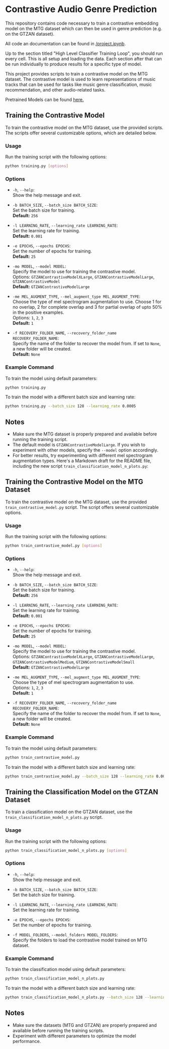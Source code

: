# Contrastive Audio Genre Prediction

This repository contains code necessary to train a contrastive embedding model on the MTG dataset which can then be used in genre prediction (e.g. on the GTZAN dataset).

All code an documentation can be found in [/project.ipynb](/project.ipynb).

Up to the section titled "High Level Classifier Training Loop", you should run every cell. This is all setup and loading the data. Each section after that can be run individually to produce results for a specific type of model.


This project provides scripts to train a contrastive model on the MTG dataset. The contrastive model is used to learn representations of music tracks that can be used for tasks like music genre classification, music recommendation, and other audio-related tasks.

Pretrained Models can be found [here.](https://drive.google.com/drive/folders/1gqYGBAECBNKzyEfkcmb7Uh9Otz_X82I1?usp=sharing)

## Training the Contrastive Model

To train the contrastive model on the MTG dataset, use the provided scripts. The scripts offer several customizable options, which are detailed below.

### Usage

Run the training script with the following options:

```bash
python training.py [options]
```

### Options

- `-h`, `--help`:  
  Show the help message and exit.

- `-b BATCH_SIZE`, `--batch_size BATCH_SIZE`:  
  Set the batch size for training.  
  **Default:** `256`

- `-l LEARNING_RATE`, `--learning_rate LEARNING_RATE`:  
  Set the learning rate for training.  
  **Default:** `0.001`

- `-e EPOCHS`, `--epochs EPOCHS`:  
  Set the number of epochs for training.  
  **Default:** `25`

- `-mo MODEL`, `--model MODEL`:  
  Specify the model to use for training the contrastive model.  
  Options: `GTZANContrastiveModelXLarge`, `GTZANContrastiveModelLarge`, `GTZANContrastiveModel`  
  **Default:** `GTZANContrastiveModelLarge`

- `-me MEL_AUGMENT_TYPE`, `--mel_augment_type MEL_AUGMENT_TYPE`:  
  Choose the type of mel spectrogram augmentation to use. Choose 1 for no overlap, 2 for complete overlap and 3 for partial overlap of upto 50% in the positive examples.  
  Options: `1`, `2`, `3`  
  **Default:** `1`

- `-f RECOVERY_FOLDER_NAME`, `--recovery_folder_name RECOVERY_FOLDER_NAME`:  
  Specify the name of the folder to recover the model from. If set to `None`, a new folder will be created.  
  **Default:** `None`

### Example Command

To train the model using default parameters:

```bash
python training.py
```

To train the model with a different batch size and learning rate:

```bash
python training.py --batch_size 128 --learning_rate 0.0005
```

## Notes

- Make sure the MTG dataset is properly prepared and available before running the training script.
- The default model is `GTZANContrastiveModelLarge`. If you wish to experiment with other models, specify the `--model` option accordingly.
- For better results, try experimenting with different mel spectrogram augmentation types.
Here's a Markdown draft for the README file, including the new script `train_classification_model_n_plots.py`:



## Training the Contrastive Model on the MTG Dataset

To train the contrastive model on the MTG dataset, use the provided `train_contrastive_model.py` script. The script offers several customizable options.

### Usage

Run the training script with the following options:

```bash
python train_contrastive_model.py [options]
```

### Options

- `-h`, `--help`:  
  Show the help message and exit.

- `-b BATCH_SIZE`, `--batch_size BATCH_SIZE`:  
  Set the batch size for training.  
  **Default:** `256`

- `-l LEARNING_RATE`, `--learning_rate LEARNING_RATE`:  
  Set the learning rate for training.  
  **Default:** `0.001`

- `-e EPOCHS`, `--epochs EPOCHS`:  
  Set the number of epochs for training.  
  **Default:** `25`

- `-mo MODEL`, `--model MODEL`:  
  Specify the model to use for training the contrastive model.  
  Options: `GTZANContrastiveModelXLarge`, `GTZANContrastiveModelLarge`, `GTZANContrastiveModelMedium`, `GTZANContrastiveModelSmall`  
  **Default:** `GTZANContrastiveModelLarge`

- `-me MEL_AUGMENT_TYPE`, `--mel_augment_type MEL_AUGMENT_TYPE`:  
  Choose the type of mel spectrogram augmentation to use.  
  Options: `1`, `2`, `3`  
  **Default:** `1`

- `-f RECOVERY_FOLDER_NAME`, `--recovery_folder_name RECOVERY_FOLDER_NAME`:  
  Specify the name of the folder to recover the model from. If set to `None`, a new folder will be created.  
  **Default:** `None`

### Example Command

To train the model using default parameters:

```bash
python train_contrastive_model.py
```

To train the model with a different batch size and learning rate:

```bash
python train_contrastive_model.py --batch_size 128 --learning_rate 0.0005
```

## Training the Classification Model on the GTZAN Dataset

To train a classification model on the GTZAN dataset, use the `train_classification_model_n_plots.py` script.

### Usage

Run the training script with the following options:

```bash
python train_classification_model_n_plots.py [options]
```

### Options

- `-h`, `--help`:  
  Show the help message and exit.

- `-b BATCH_SIZE`, `--batch_size BATCH_SIZE`:  
  Set the batch size for training.

- `-l LEARNING_RATE`, `--learning_rate LEARNING_RATE`:  
  Set the learning rate for training.

- `-e EPOCHS`, `--epochs EPOCHS`:  
  Set the number of epochs for training.

- `-f MODEL_FOLDERS`, `--model_folders MODEL_FOLDERS`:  
  Specify the folders to load the contrastive model trained on MTG dataset. 

### Example Command

To train the classification model using default parameters:

```bash
python train_classification_model_n_plots.py
```

To train the model with a different batch size and learning rate:

```bash
python train_classification_model_n_plots.py --batch_size 128 --learning_rate 0.0005
```

## Notes

- Make sure the datasets (MTG and GTZAN) are properly prepared and available before running the training scripts.
- Experiment with different parameters to optimize the model performance.